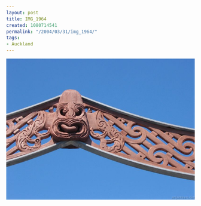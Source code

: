 ```yaml
---
layout: post
title: IMG_1964
created: 1080714541
permalink: "/2004/03/31/img_1964/"
tags:
- Auckland
---
```


<img src="/image/images/img_1964-503.jpg"/>

